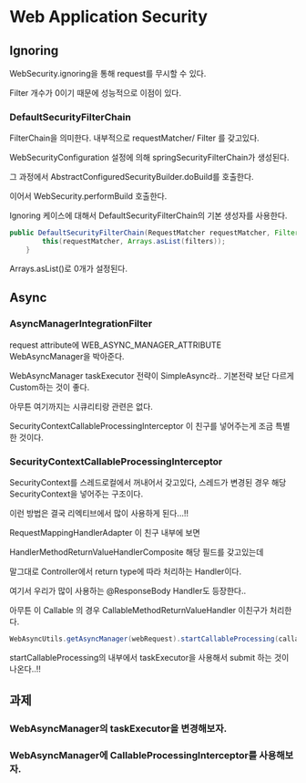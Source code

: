 # Web Application Security

## Ignoring

WebSecurity.ignoring을 통해 request를 무시할 수 있다. 

Filter 개수가 0이기 때문에 성능적으로 이점이 있다.


### DefaultSecurityFilterChain

FilterChain을 의미한다. 내부적으로 requestMatcher/ Filter 를 갖고있다. 


WebSecurityConfiguration 설정에 의해 springSecurityFilterChain가 생성된다. 

그 과정에서 AbstractConfiguredSecurityBuilder.doBuild를 호출한다.

이어서 WebSecurity.performBuild 호출한다. 

Ignoring 케이스에 대해서 DefaultSecurityFilterChain의 기본 생성자를 사용한다. 

~~~java
public DefaultSecurityFilterChain(RequestMatcher requestMatcher, Filter... filters) {
		this(requestMatcher, Arrays.asList(filters));
	}
~~~
Arrays.asList()로 0개가 설정된다. 


## Async

### AsyncManagerIntegrationFilter

request attribute에 WEB_ASYNC_MANAGER_ATTRIBUTE WebAsyncManager을 박아준다.

WebAsyncManager taskExecutor 전략이 SimpleAsync라.. 기본전략 보단 다르게 Custom하는 것이 좋다.

아무튼 여기까지는 시큐리티랑 관련은 없다.

SecurityContextCallableProcessingInterceptor 이 친구를 넣어주는게 조금 특별한 것이다. 

### SecurityContextCallableProcessingInterceptor

SecurityContext를 스레드로컬에서 꺼내어서 갖고있다, 스레드가 변경된 경우 해당 SecurityContext을 넣어주는 구조이다.

이런 방법은 결국 리엑티브에서 많이 사용하게 된다...!!


RequestMappingHandlerAdapter 이 친구 내부에 보면 

HandlerMethodReturnValueHandlerComposite 해당 필드를 갖고있는데 

말그대로 Controller에서 return type에 따라 처리하는 Handler이다. 

여기서 우리가 많이 사용하는 @ResponseBody Handler도 등장한다..

아무튼 이 Callable 의 경우 CallableMethodReturnValueHandler 이친구가 처리한다. 

~~~java
WebAsyncUtils.getAsyncManager(webRequest).startCallableProcessing(callable, mavContainer);
~~~

startCallableProcessing의 내부에서 taskExecutor을 사용해서 submit 하는 것이 나온다..!!


## 과제 

### WebAsyncManager의 taskExecutor을 변경해보자.

### WebAsyncManager에 CallableProcessingInterceptor를 사용해보자. 



